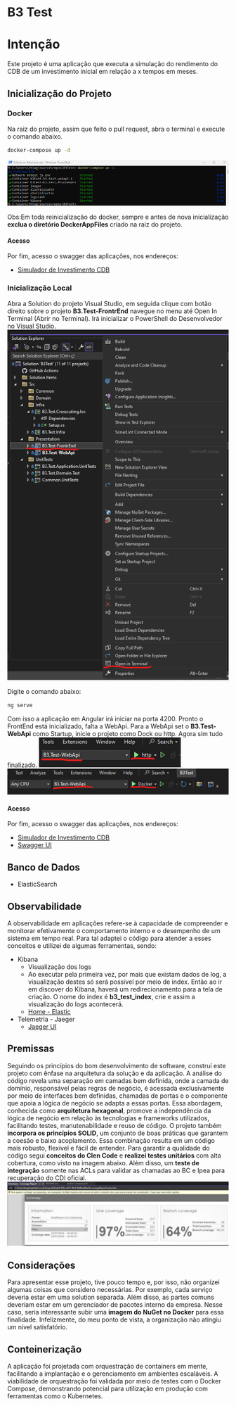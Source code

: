
# B3 Test
# Intenção
Este projeto é uma aplicação que executa a simulação do rendimento do CDB de um investimento inicial em relação a x tempos em meses.

## Inicialização do Projeto
### Docker
Na raiz do projeto, assim que feito o pull request, abra o terminal e execute o comando abaixo.   
```bash
docker-compose up -d
```
![PowerShell](img/start-all-docker.png)

Obs:Em toda reinicialização do docker, sempre e antes de nova inicialização **exclua o diretório DockerAppFiles** criado na raiz do projeto. 

#### Acesso
Por fim, acesso o swagger das aplicações, nos endereços:
* [Simulador de Investimento CDB](http://localhost:4200/)

### Inicialização Local
Abra a Solution do projeto Visual Studio, em seguida clique com botão direito sobre o projeto **B3.Test-FrontrEnd** navegue no menu até Open In Terminal (Abrir no Terminal). Irá inicializar o PowerShell do Desenvolvedor no Visual Studio. 
![PowerShell](img/init-frontend.png)

Digite o comando abaixo:
```bash
ng serve
```
Com isso a aplicação em Angular irá iniciar na porta 4200. Pronto o FrontEnd está inicializado, falta a WebApi.
Para a WebApi set o **B3.Test-WebApi** como Startup, inicie o projeto como Dock ou http. Agora sim tudo finalizado.
![WebApi](img/webapi-init-http.png)
![WebApi](img/webapi-init-dock.png)

#### Acesso
Por fim, acesso o swagger das aplicações, nos endereços:
* [Simulador de Investimento CDB](http://localhost:4200/)
* [Swagger UI](http://localhost:32805/swagger/index.html)

## Banco de Dados
* ElasticSearch

## Observabilidade
A observabilidade em aplicações refere-se à capacidade de compreender e monitorar efetivamente o comportamento interno e o desempenho de um sistema em tempo real. Para tal adaptei o código para atender a esses conceitos e utilizei de algumas ferramentas, sendo:
* Kibana
    * Visualização dos logs
    * Ao executar pela primeira vez, por mais que existam dados de log, a visualização destes só será possível por meio de index. Então ao ir em discover do Kibana, haverá um redirecionamento para a tela de criação.  O nome do index é **b3_test_index**, crie e assim a visualização do logs acontecerá.
    * [Home - Elastic](http://localhost:5601/app/home#/)
* Telemetria - Jaeger
    * [Jaeger UI](http://localhost:16686/search)

## Premissas
Seguindo os princípios do bom desenvolvimento de software, construí este projeto com ênfase na arquitetura da solução e da aplicação. A análise do código revela uma separação em camadas bem definida, onde a camada de domínio, responsável pelas regras de negócio, é acessada exclusivamente por meio de interfaces bem definidas, chamadas de portas e o componente que apoia a lógica de negócio se adapta a essas portas. Essa abordagem, conhecida como **arquitetura hexagonal**, promove a independência da lógica de negócio em relação às tecnologias e frameworks utilizados, facilitando testes, manutenabilidade e reuso de código. O projeto também **incorpora os princípios SOLID**, um conjunto de boas práticas que garantem a coesão e baixo acoplamento. Essa combinação resulta em um código mais robusto, flexível e fácil de entender. 
Para garantir a qualidade do código segui **conceitos do Clen Code** e **realizei testes unitários** com alta cobertura, como visto na imagem abaixo. Além disso, um **teste de integração** somente nas ACLs para validar as chamadas ao BC e Ipea para recuperação do CDI oficial.
![PowerShell](img/test-coverage.png)


## Considerações
Para apresentar esse projeto, tive pouco tempo e, por isso, não organizei algumas coisas que considero necessárias. Por exemplo, cada serviço deveria estar em uma solution separada. Além disso, as partes comuns deveriam estar em um gerenciador de pacotes interno da empresa. Nesse caso, seria interessante subir uma **imagem do NuGet no Docker** para essa finalidade. Infelizmente, do meu ponto de vista, a organização não atingiu um nível satisfatório.  


## Conteinerização
A aplicação foi projetada com orquestração de containers em mente, facilitando a implantação e o gerenciamento em ambientes escaláveis. A viabilidade de orquestração foi validada por meio de testes com o Docker Compose, demonstrando potencial para utilização em produção com ferramentas como o Kubernetes.

